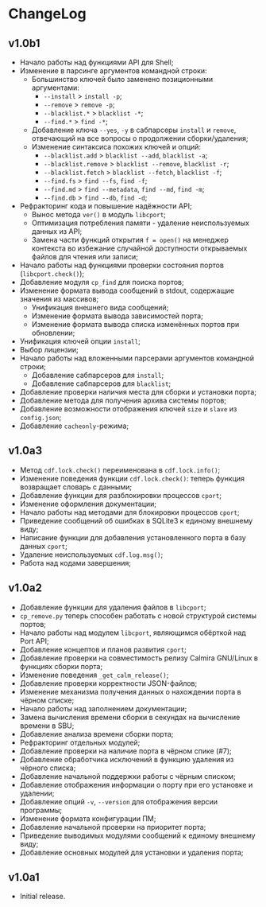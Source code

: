 # ChangeLog

## v1.0b1

* Начало работы над функциями API для Shell;
* Изменение в парсинге аргументов командной строки:
    * Большинство ключей было заменено позиционными аргументами:
        * `--install` > `install -p`;
        * `--remove` > `remove -p`;
        * `--blacklist.*` > `blacklist -*`;
        * `--find.*` > `find -*`;
    * Добавление ключа `--yes`, `-y` в сабпарсеры `install` и `remove`, отвечающий на все вопросы о продолжении сборки/удаления;
    * Изменение синтаксиса похожих ключей и опций:
        * `--blacklist.add` > `blacklist --add`, `blacklist -a`;
        * `--blacklist.remove` > `blacklist --remove`, `blacklist -r`;
        * `--blacklist.fetch` > `blacklist --fetch`, `blacklist -f`;
        * `--find.fs` > `find --fs`, `find -f`;
        * `--find.md` > `find --metadata`, `find --md`, `find -m`;
        * `--find.db` > `find --db`, `find -d`;
* Рефракторинг кода и повышение надёжности API;
    * Вынос метода `ver()` в модуль `libcport`;
    * Оптимизация потребления памяти - удаление неиспользуемых данных из API;
    * Замена части функций открытия `f = open()` на менеджер контекста во избежание случайной доступности открываемых файлов для чтения или записи;
* Начало работы над функциями проверки состояния портов (`libcport.check()`);
* Добавление модуля `cp_find` для поиска портов;
* Изменение формата вывода сообщений в stdout, содержащие значения из массивов;
    * Унификация внешнего вида сообщений;
    * Изменение формата вывода зависимостей порта;
    * Изменение формата вывода списка изменённых портов при обновлении;
* Унификация ключей опции `install`;
* Выбор лицензии;
* Начало работы над вложенными парсерами аргументов командной строки;
    * Добавление сабпарсеров для `install`;
    * Добавление сабпарсеров для `blacklist`;
* Добавление проверки наличия места для сборки и установки порта;
* Добавление метода для получения архива системы портов;
* Добавление возможности отображения ключей `size` и `slave` из `config.json`;
* Добавление `cacheonly`-режима;

## v1.0a3

* Метод `cdf.lock.check()` переименована в `cdf.lock.info()`;
* Изменение поведения функции `cdf.lock.check()`: теперь функция возвращает словарь с данными;
* Добавление функции для разблокировки процессов `cport`;
* Изменение оформления документации;
* Начало работы над методами для блокировки процессов `cport`;
* Приведение сообщений об ошибках в SQLite3 к единому внешнему виду;
* Написание функции для добавления установленного порта в базу данных `cport`;
* Удаление неиспользуемых `cdf.log.msg()`;
* Работа над кодами завершения;

## v1.0a2

* Добавление функции для удаления файлов в `libcport`;
* `cp_remove.py` теперь способен работать с новой структурой системы портов;
* Начало работы над модулем `libcport`, являющимся обёрткой над Port API;
* Добавление концептов и планов развития `cport`;
* Добавление проверки на совместимость релизу Calmira GNU/Linux в функциях сборки порта;
* Изменение поведения `_get_calm_release()`;
* Добавление проверки корректности JSON-файлов;
* Изменение механизма получения данных о нахождении порта в чёрном списке;
* Начало работы над заполнением документации;
* Замена вычисления времени сборки в секундах на вычисление времени в SBU;
* Добавление анализа времени сборки порта;
* Рефракторинг отдельных модулей;
* Добавление проверки на наличие порта в чёрном спике (#7);
* Добавление обработчика исключений в функцию удаления из чёрного списка;
* Добавление начальной поддержки работы с чёрным списком;
* Добавление отображения информации о порту при его установке и удалении;
* Добавление опций `-v`, `--version` для отображения версии программы;
* Изменение формата конфигурации ПМ;
* Добавление начальной проверки на приоритет порта;
* Приведение выводимых модулями сообщений к единому внешнему виду;
* Добавление основных модулей для установки и удаления порта;

## v1.0a1

* Initial release.